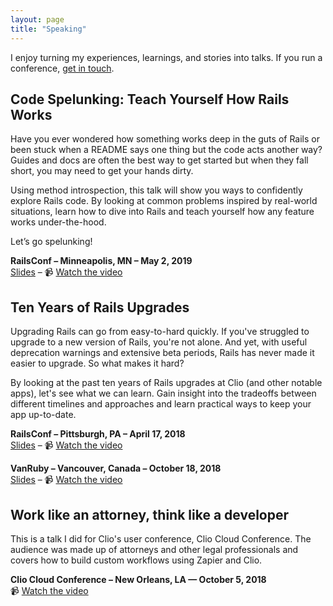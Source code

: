 ```yaml
---
layout: page
title: "Speaking"
---
```


I enjoy turning my experiences, learnings, and stories into talks. If you run a conference, [get in touch](contact.html).

## Code Spelunking: Teach Yourself How Rails Works

Have you ever wondered how something works deep in the guts of Rails or been stuck when a README says one thing but the code acts another way? Guides and docs are often the best way to get started but when they fall short, you may need to get your hands dirty.

Using method introspection, this talk will show you ways to confidently explore Rails code. By looking at common problems inspired by real-world situations, learn how to dive into Rails and teach yourself how any feature works under-the-hood.

Let’s go spelunking!

**RailsConf – Minneapolis, MN – May 2, 2019**<br>
[Slides](https://speakerdeck.com/jnraine/code-spelunking-teach-yourself-how-rails-works) – 📹 [Watch the video](https://www.youtube.com/watch?v=LiyLXklIQHc)

## Ten Years of Rails Upgrades

Upgrading Rails can go from easy-to-hard quickly. If you've struggled to upgrade to a new version of Rails, you're not alone. And yet, with useful deprecation warnings and extensive beta periods, Rails has never made it easier to upgrade. So what makes it hard?

By looking at the past ten years of Rails upgrades at Clio (and other notable apps), let's see what we can learn. Gain insight into the tradeoffs between different timelines and approaches and learn practical ways to keep your app up-to-date.

**RailsConf – Pittsburgh, PA – April 17, 2018**<br>
[Slides](https://speakerdeck.com/jnraine/ten-years-of-rails-upgrades) – 📹 [Watch the video](https://www.youtube.com/watch?v=6aCfc0DkSFo)

**VanRuby – Vancouver, Canada – October 18, 2018**<br>
[Slides](https://speakerdeck.com/jnraine/ten-years-of-rails-upgrades) – 📹 [Watch the video](https://www.youtube.com/watch?v=6aCfc0DkSFo)

## Work like an attorney, think like a developer

This is a talk I did for Clio's user conference, Clio Cloud Conference. The audience was made up of attorneys and other legal professionals and covers how to build custom workflows using Zapier and Clio.

**Clio Cloud Conference – New Orleans, LA — October 5, 2018**<br>
📹 [Watch the video](https://www.youtube.com/watch?v=B9hUfSTcruU)
